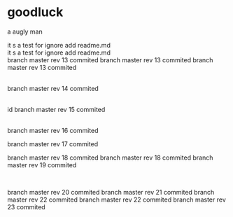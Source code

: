 goodluck
========

a augly man

it s a test for ignore add readme.md <br>
it s a test for ignore add readme.md <br>
branch master rev 13 commited 
branch master rev 13 commited 
branch master rev 13 commited

 <br>
branch master rev 14 commited

 <br>id
branch master rev 15 commited

 <br>
branch master rev 16 commited 

branch master rev 17 commited
<br>
 
branch master rev 18 commited 
branch master rev 18 commited 
branch master rev 19 commited

<br>

branch master rev 20 commited 
branch master rev 21 commited 
branch master rev 22 commited 
branch master rev 22 commited 
branch master rev 23 commited 
 
